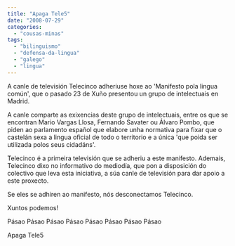 ```yaml
---
title: "Apaga Tele5"
date: "2008-07-29"
categories: 
  - "cousas-minas"
tags: 
  - "bilinguismo"
  - "defensa-da-lingua"
  - "galego"
  - "lingua"
---
```


A canle de televisión Telecinco adheriuse hoxe ao 'Manifesto pola lingua común', que o pasado 23 de Xuño presentou un grupo de intelectuais en Madrid.

A canle comparte as exixencias deste grupo de intelectuais, entre os que se encontran Mario Vargas Llosa, Fernando Savater ou Álvaro Pombo, que piden ao parlamento español que elabore unha normativa para fixar que o castelán sexa a lingua oficial de todo o territorio e a única 'que poida ser utilizada polos seus cidadáns'.

Telecinco é a primeira televisión que se adheriu a este manifesto. Ademais, Telecinco dixo no informativo do mediodía, que pon a disposición do colectivo que leva esta iniciativa, a súa canle de televisión para dar apoio a este proxecto.

Se eles se adhiren ao manifesto, nós desconectamos Telecinco.

Xuntos podemos!

Pásao Pásao Pásao Pásao Pásao Pásao Pásao Pásao

Apaga Tele5
